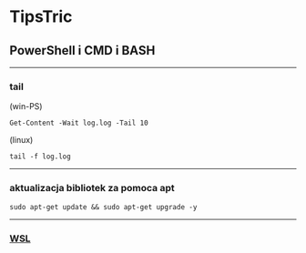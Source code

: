 # TipsTric

## PowerShell i CMD i BASH

***
### tail
(win-PS)
    
    Get-Content -Wait log.log -Tail 10 

(linux)

    tail -f log.log

***
###  aktualizacja bibliotek za pomoca apt
    sudo apt-get update && sudo apt-get upgrade -y

***
### [WSL](/wsl/wsl.md)
